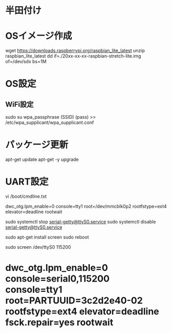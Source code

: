 # 半田付け


# OSイメージ作成
wget https://downloads.raspberrypi.org/raspbian_lite_latest
unzip raspbian_lite_latest
dd if=./20xx-xx-xx-raspbian-stretch-lite.img of=/dev/sdx bs=1M

# OS設定
## WiFi設定
sudo su
wpa_passphrase (SSID) (pass) >> /etc/wpa_supplicant/wpa_supplicant.conf

# パッケージ更新
apt-get update
apt-get -y upgrade

# UART設定
vi /boot/cmdline.txt

dwc_otg.lpm_enable=0 console=tty1 root=/dev/mmcblk0p2 rootfstype=ext4 elevator=deadline rootwait

sudo systemctl stop serial-getty@ttyS0.service
sudo systemctl disable serial-getty@ttyS0.service


sudo apt-get install screen
sudo reboot

sudo screen /dev/ttyS0 115200


# dwc_otg.lpm_enable=0 console=serial0,115200 console=tty1 root=PARTUUID=3c2d2e40-02 rootfstype=ext4 elevator=deadline fsck.repair=yes rootwait




 
